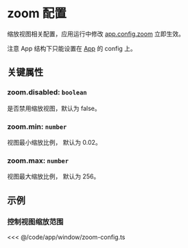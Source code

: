 # zoom 配置

缩放视图相关配置，应用运行中修改 [app.config.zoom](/reference/display/Leafer.md#config-ileaferconfig) 立即生效。

注意 App 结构下只能设置在 [App](/reference/display/App.md) 的 config 上。

## 关键属性

### zoom.disabled: `boolean`

是否禁用缩放视图，默认为 false。

### zoom.min: `number`

视图最小缩放比例， 默认为 0.02。

### zoom.max: `number`

视图最大缩放比例， 默认为 256。

## 示例

### 控制视图缩放范围

<<< @/code/app/window/zoom-config.ts
